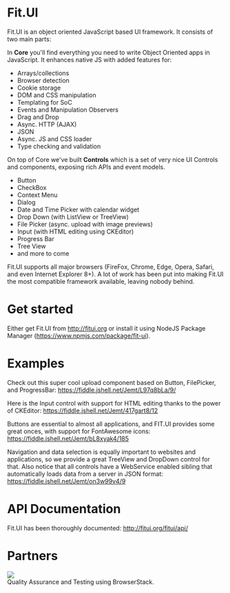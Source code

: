 # Fit.UI

Fit.UI is an object oriented JavaScript based UI framework.
It consists of two main parts:

In **Core** you'll find everything you need to write Object Oriented apps
in JavaScript. It enhances native JS with added features for:

 - Arrays/collections
 - Browser detection
 - Cookie storage
 - DOM and CSS manipulation
 - Templating for SoC
 - Events and Manipulation Observers
 - Drag and Drop
 - Async. HTTP (AJAX)
 - JSON
 - Async. JS and CSS loader
 - Type checking and validation

On top of Core we've built **Controls** which is a set of very nice UI Controls and components,
exposing rich APIs and event models.

 - Button
 - CheckBox
 - Context Menu
 - Dialog
 - Date and Time Picker with calendar widget
 - Drop Down (with ListView or TreeView)
 - File Picker (async. upload with image previews)
 - Input (with HTML editing using CKEditor)
 - Progress Bar
 - Tree View
 - and more to come

Fit.UI supports all major browsers (FireFox, Chrome, Edge, Opera, Safari, and even Internet Explorer 8+).
A lot of work has been put into making Fit.UI the most compatible framework available, leaving nobody behind.

# Get started

Either get Fit.UI from http://fitui.org or install it using NodeJS Package Manager (https://www.npmjs.com/package/fit-ui).

# Examples

Check out this super cool upload component based on
Button, FilePicker, and ProgressBar:
https://fiddle.jshell.net/Jemt/L97q8bLa/9/

Here is the Input control with support for HTML editing
thanks to the power of CKEditor:
https://fiddle.jshell.net/Jemt/417gart8/12

Buttons are essential to almost all applications, and FIT.UI
provides some great onces, with support for FontAwesome icons:
https://fiddle.jshell.net/Jemt/bL8xyak4/185

Navigation and data selection is equally important to websites
and applications, so we provide a great TreeView and DropDown control
for that. Also notice that all controls have a WebService enabled
sibling that automatically loads data from a server in JSON format:
https://fiddle.jshell.net/Jemt/on3w99v4/9

# API Documentation

Fit.UI has been thoroughly documented: http://fitui.org/fitui/api/

# Partners

<a href="https://browserstack.com"><img src="https://sitemagic.org/files/images/partners/browserstack-smaller.png"></a><br>
Quality Assurance and Testing using BrowserStack.
